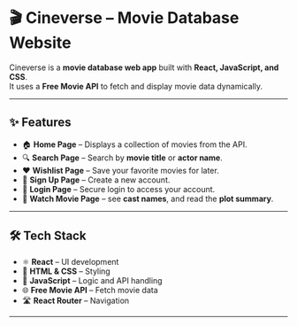 # 🎬 Cineverse – Movie Database Website  

Cineverse is a **movie database web app** built with **React, JavaScript, and CSS**.  
It uses a **Free Movie API** to fetch and display movie data dynamically.  

---

## ✨ Features  

- 🏠 **Home Page** – Displays a collection of movies from the API.  
- 🔍 **Search Page** – Search by **movie title** or **actor name**.  
- ❤️ **Wishlist Page** – Save your favorite movies for later.  
- 📝 **Sign Up Page** – Create a new account.  
- 🔑 **Login Page** – Secure login to access your account.  
- 🎥 **Watch Movie Page** – see **cast names**, and read the **plot summary**.  

---

## 🛠️ Tech Stack  

- ⚛️ **React** – UI development  
- 🎨 **HTML & CSS** – Styling  
- 📜 **JavaScript** – Logic and API handling  
- 🌐 **Free Movie API** – Fetch movie data  
- 🛣️ **React Router** – Navigation  

---

